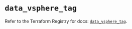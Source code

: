 # `data_vsphere_tag`

Refer to the Terraform Registry for docs: [`data_vsphere_tag`](https://registry.terraform.io/providers/hashicorp/vsphere/2.8.2/docs/data-sources/tag).
